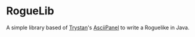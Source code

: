 RogueLib
========

A simple library based of [Trystan](https://github.com/trystan)'s [AsciiPanel](https://github.com/trystan/AsciiPanel) to write a Roguelike in Java.
